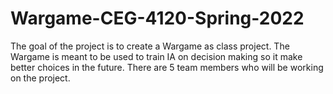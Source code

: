 # Wargame-CEG-4120-Spring-2022
The goal of the project is to create a Wargame as class project. The Wargame is meant to be used to train IA on decision making so it make better choices in the future. 
There are 5 team members who will be working on the project. 
